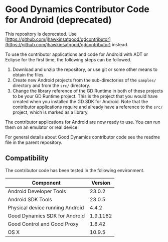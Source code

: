 Good Dynamics Contributor Code for Android (deprecated)
=======================================================
This repository is deprecated. Use [https://github.com/jhawkinsatgood/gdcontributor](https://github.com/jhawkinsatgood/gdcontributor) instead.

To use the contributor applications and code for Android with ADT or Eclipse for
the first time, the following steps can be followed.

1.  Download and unzip the repository, or use git or some other means to obtain
    the files.
2.  Create new Android projects from the sub-directories of the `samples/`
    directory and from the `src/` directory.
3.  Change the library reference of the GD Runtime in both of these projects to
    be your GD Runtime project. This is the project that you would have created
    when you installed the GD SDK for Android. Note that the contributor
    applications require and already have a reference to the `src/` project,
    which is marked as a library.

The contributor applications for Android are now ready to use. You can run them
on an emulator or real device.

For general details about Good Dynamics contributor code see the readme file in
the parent repository.

Compatibility
-------------
The contributor code has been tested in the following environment.

Component                       | Version
--------------------------------|--------
Android Developer Tools         | 23.0.2
Android SDK Tools               | 23.0.5
Physical device running Android | 4.4.2
Good Dynamics SDK for Android   | 1.9.1162
Good Control and Good Proxy     | 1.8.42
OS X                            | 10.9.5
